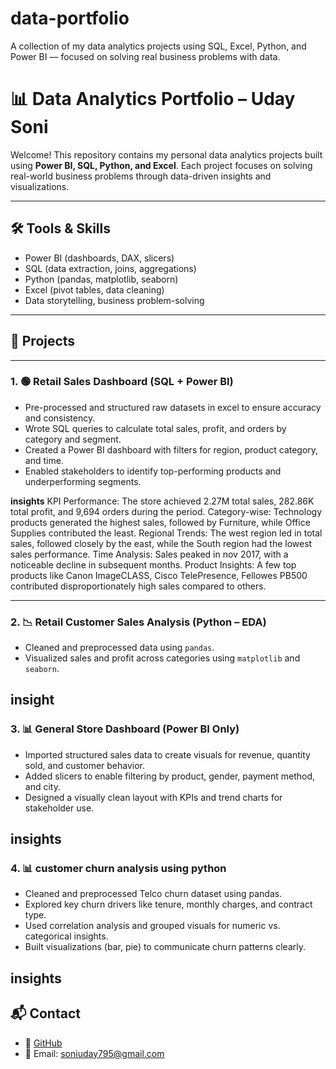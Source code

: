 # data-portfolio
A collection of my data analytics projects using SQL, Excel, Python, and Power BI — focused on solving real business problems with data.

# 📊 Data Analytics Portfolio – Uday Soni

Welcome! This repository contains my personal data analytics projects built using **Power BI, SQL, Python, and Excel**. Each project focuses on solving real-world business problems through data-driven insights and visualizations.

---

## 🛠️ Tools & Skills

- Power BI (dashboards, DAX, slicers)
- SQL (data extraction, joins, aggregations)
- Python (pandas, matplotlib, seaborn)
- Excel (pivot tables, data cleaning)
- Data storytelling, business problem-solving

---

## 📁 Projects

---

### 1. 🟢 Retail Sales Dashboard (SQL + Power BI)

- Pre-processed and structured raw datasets in excel to ensure accuracy and consistency.
- Wrote SQL queries to calculate total sales, profit, and orders by category and segment.
- Created a Power BI dashboard with filters for region, product category, and time.
- Enabled stakeholders to identify top-performing products and underperforming segments.

**insights**
KPI Performance: The store achieved 2.27M total sales, 282.86K total profit, and 9,694 orders during the period.
Category-wise: Technology products generated the highest sales, followed by Furniture, while Office Supplies contributed the least.
Regional Trends: The west region led in total sales, followed closely by the east, while the South region had the lowest sales performance.
Time Analysis: Sales peaked in nov 2017, with a noticeable decline in subsequent months.
Product Insights: A few top products like Canon ImageCLASS, Cisco TelePresence, Fellowes PB500 contributed disproportionately high sales compared to others.

---

### 2. 📉 Retail Customer Sales Analysis (Python – EDA)

- Cleaned and preprocessed data using `pandas`.
- Visualized sales and profit across categories using `matplotlib` and `seaborn`.

**insight**
---

### 3. 📊 General Store Dashboard (Power BI Only)

- Imported structured sales data to create visuals for revenue, quantity sold, and customer behavior.
- Added slicers to enable filtering by product, gender, payment method, and city.
- Designed a visually clean layout with KPIs and trend charts for stakeholder use.
  
**insights**
---

### 4. 📊 customer churn analysis using python

- Cleaned and preprocessed Telco churn dataset using pandas.
- Explored key churn drivers like tenure, monthly charges, and contract type.
- Used correlation analysis and grouped visuals for numeric vs. categorical insights.
- Built visualizations (bar, pie) to communicate churn patterns clearly.

**insights**
---

## 📬 Contact

- 🐙 [GitHub](https://github.com/udaysoni)
- 📧 Email: soniuday795@gmail.com

